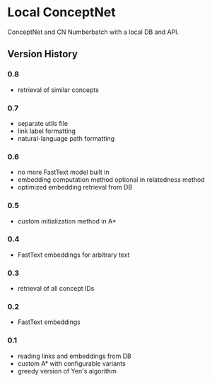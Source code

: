 # Local ConceptNet

ConceptNet and CN Numberbatch with a local DB and API.

## Version History

### 0.8
- retrieval of similar concepts

### 0.7
- separate utils file
- link label formatting
- natural-language path formatting

### 0.6
- no more FastText model built in
- embedding computation method optional in relatedness method
- optimized embedding retrieval from DB

### 0.5
- custom initialization method in A*

### 0.4
- FastText embeddings for arbitrary text

### 0.3
- retrieval of all concept IDs

### 0.2
- FastText embeddings

### 0.1
- reading links and embeddings from DB
- custom A* with configurable variants
- greedy version of Yen's algorithm
